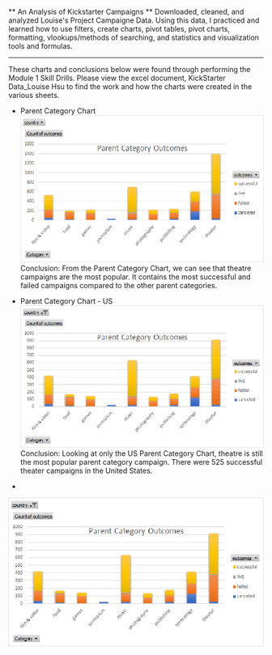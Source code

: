 ** An Analysis of Kickstarter Campaigns **
Downloaded, cleaned, and analyzed  Louise's Project Campaigne Data. Using this data, I practiced and learned how to use filters, create charts, pivot tables, pivot charts, formatting, vlookups/methods of searching, and statistics and visualization tools and formulas. 

---

These charts and conclusions below were found through performing the Module 1 Skill Drills. Please view the excel document, KickStarter Data_Louise Hsu to find the work and how the charts were created in the various sheets.   

- Parent Category Chart
![Parent Category Outcome - unfiltered](https://github.com/louise-hsu/kickstarter-analysis/blob/master/Parent%20Category%20Outcome%20-%20unfiltered.png)
Conclusion: From the Parent Category Chart, we can see that theatre campaigns are the most popular. It contains the most successful and failed campaigns compared to the other parent categories. 

- Parent Category Chart - US
![Parent Category Outcome - filtered US](https://github.com/louise-hsu/kickstarter-analysis/blob/master/Parent%20Category%20Outcome%20-%20filtered%20US.png)
Conclusion: Looking at only the US Parent Category Chart, theatre is still the most popular parent category campaign. There were 525 successful theater campaigns in the United States.

-

![Box and Whisker- GB musical](https://github.com/louise-hsu/kickstarter-analysis/blob/master/Parent%20Category%20Outcome%20-%20filtered%20US.png)

